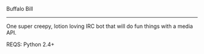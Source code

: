 Buffalo Bill
____________

One super creepy, lotion loving IRC bot that will do fun things with a media API.

REQS: Python 2.4+

